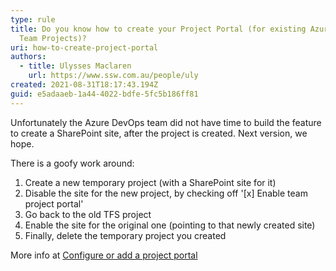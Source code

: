 ```yaml
---
type: rule
title: Do you know how to create your Project Portal (for existing Azure DevOps
  Team Projects)?
uri: how-to-create-project-portal
authors:
  - title: Ulysses Maclaren
    url: https://www.ssw.com.au/people/uly
created: 2021-08-31T18:17:43.194Z
guid: e5adaaeb-1a44-4022-bdfe-5fc5b186ff81
---
```

Unfortunately the Azure DevOps team did not have time to build the feature to create a SharePoint site, after the project is created. Next version, we hope.

<!--endintro-->

There is a goofy work around:
1. Create a new temporary project (with a SharePoint site for it)
2. Disable the site for the new project, by checking off '[x] Enable team project portal'
3. Go back to the old TFS project
4. Enable the site for the original one (pointing to that newly created site)
5. Finally, delete the temporary project you created

More info at [Configure or add a project portal
](https://docs.microsoft.com/en-us/azure/devops/project/configure-or-add-a-project-portal?view=azure-devops)

